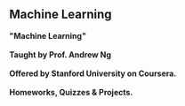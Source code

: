 ## Machine Learning

<b/>"Machine Learning" <br /><br /> Taught by Prof. Andrew Ng <br /><br /> Offered by Stanford University on Coursera. <br /><br /> Homeworks, Quizzes & Projects.
